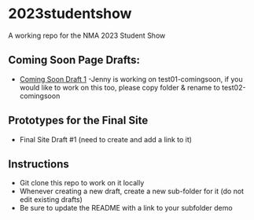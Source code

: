 # 2023studentshow
A working repo for the NMA 2023 Student Show

## Coming Soon Page Drafts:
* [Coming Soon Draft 1](https://newmediaarts.github.io/2023studentshow/test01-comingsoon)
    -Jenny is working on test01-comingsoon, if you would like to work on this too, please copy folder & rename to test02-comingsoon

## Prototypes for the Final Site
* Final Site Draft #1 (need to create and add a link to it)

## Instructions
* Git clone this repo to work on it locally
* Whenever creating a new draft, create a new sub-folder for it (do not edit existing drafts)
* Be sure to update the README with a link to your subfolder demo